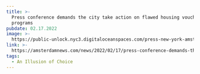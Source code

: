 ```yaml
---
title: >-
  Press conference demands the city take action on flawed housing voucher
  programs
pubdate: 02.17.2022
image: >-
  https://public-unlock.nyc3.digitaloceanspaces.com/press-new-york-amsterdam-news-logo.png
link: >-
  https://amsterdamnews.com/news/2022/02/17/press-conference-demands-the-city-take-action-on-flawed-housing-voucher-programs/
tags:
  - An Illusion of Choice
---
```


